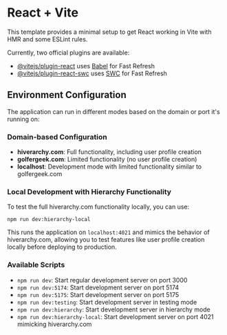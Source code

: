 # React + Vite

This template provides a minimal setup to get React working in Vite with HMR and some ESLint rules.

Currently, two official plugins are available:

- [@vitejs/plugin-react](https://github.com/vitejs/vite-plugin-react/blob/main/packages/plugin-react/README.md) uses [Babel](https://babeljs.io/) for Fast Refresh
- [@vitejs/plugin-react-swc](https://github.com/vitejs/vite-plugin-react-swc) uses [SWC](https://swc.rs/) for Fast Refresh

## Environment Configuration

The application can run in different modes based on the domain or port it's running on:

### Domain-based Configuration

- **hiverarchy.com**: Full functionality, including user profile creation
- **golfergeek.com**: Limited functionality (no user profile creation)
- **localhost**: Development mode with limited functionality similar to golfergeek.com

### Local Development with Hierarchy Functionality

To test the full hiverarchy.com functionality locally, you can use:

```
npm run dev:hierarchy-local
```

This runs the application on `localhost:4021` and mimics the behavior of hiverarchy.com, allowing you to test features like user profile creation locally before deploying to production.

### Available Scripts

- `npm run dev`: Start regular development server on port 3000
- `npm run dev:5174`: Start development server on port 5174
- `npm run dev:5175`: Start development server on port 5175
- `npm run dev:testing`: Start development server in testing mode
- `npm run dev:hierarchy`: Start development server in hierarchy mode
- `npm run dev:hierarchy-local`: Start development server on port 4021 mimicking hiverarchy.com
